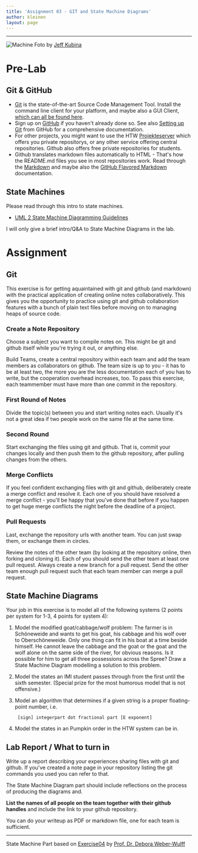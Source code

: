 ```yaml
---
title: 'Assignment 03 - GIT and State Machine Diagrams'
author: kleinen
layout: page
---
```

----------------


![Machine](../../images/machine.jpg "machine")
Foto by [Jeff Kubina](/broken_link)


# Pre-Lab
## Git & GitHub

* [Git](https://git-scm.com/) is the state-of-the-art Source Code Management Tool. Install the command line client for your platform, and maybe also a GUI Client, [which can all be found here](https://git-scm.com/download/).
* Sign up on [GitHub](https://github.com/) if you haven't already done so. See also
[Setting up Git](https://help.github.com/articles/set-up-git) from GitHub for a comprehensive documentation.
* For other projects, you might want to use the HTW [Projekteserver](https://studi.f4.htw-berlin.de/www/) which offers you private repositorys, or any other service offering
central repositories. Github also offers free private repositories for students.
* Github translates markdown files automatically to HTML - That's how the README.md files you see in most repositories work. Read through the [Markdown](https://help.github.com/articles/markdown-basics) and maybe also the [GitHub Flavored Markdown](https://help.github.com/articles/github-flavored-markdown) documentation.

## State Machines

Please read through this intro to state machines.

* [UML 2 State Machine Diagramming Guidelines](https://www.agilemodeling.com/style/stateChartDiagram.htm)

I will only give a brief intro/Q&A to State Machine Diagrams in the lab.


# Assignment
## Git

This exercise is for getting aquaintained with git and github (and markdown) with the practical application of creating online notes collaboratively. This gives you the opportunity to practice using git and github collaboration features with a bunch of plain text files before moving on to managing heaps of source code.
### Create a Note Repository

Choose a subject you want to compile notes on. This might be git and github itself
while you're trying it out, or anything else.

Build Teams, create a central repository within each team and add the team members as collaborators on github. The team size is up to you - it has to be at least two, the more you are the less documentation each of you has to write, but the cooperation overhead increases, too. To pass this exercise, each teammember must have more than one commit in the repository.

### First Round of Notes

Divide the topic(s) between you and start writing notes each. Usually it's not a great idea if two people work on the same file at the same time.

### Second Round

Start exchanging the files using git and github. That is, commit your changes locally and then push them to the github repository, after pulling changes from the others.

### Merge Conflicts

If you feel confident exchanging files with git and github, deliberately create a merge conflict and resolve it. Each one of you should have resolved a merge conflict - you'll be happy that you've done that before if you happen to get huge merge conflicts the night before the deadline of a project.

### Pull Requests

Last, exchange the repository urls with another team. You can just swap them, or exchange them in circles.

Review the notes of the other team (by looking at the repository online, then forking and cloning it). Each of you should send the other team at least one pull request. Always create a new branch for a pull request. Send the other team enough pull request such that each team member can merge a pull request.



## State Machine Diagrams

Your job in this exercise is to model all of the following systems (2 points per system for 1-3, 4 points for system 4):

1. Model the modified goat/cabbage/wolf problem: The farmer is in Schöneweide and wants to get his goat, his cabbage and his wolf over to Oberschöneweide. Only one thing can fit in his boat at a time beside himself. He cannot leave the cabbage and the goat or the goat and the wolf alone on the same side of the river, for obvious reasons. Is it possible for him to get all three possessions across the Spree? Draw a State Machine Diagram modelling a solution to this problem.
2. Model the states an IMI student passes through from the first until the sixth semester. (Special prize for the most humorous model that is not offensive.)
3. Model an algorithm that determines if a given string is a proper floating-point number, i.e.

        [sign] integerpart dot fractional part [E exponent]
4. Model the states in an Pumpkin order in the HTW system can be in.


## Lab Report / What to turn in

Write up a report describing your experiences sharing files with git and github. If you've created a note page in your repository listing the git commands you used you can refer to that.

The State Machine Diagram part should include reflections on the process of producing the diagrams and.

**List the names of all people on the team together with their github handles** and include the link to your github repository.

You can do your writeup as PDF or markdown file, one for each team is sufficient.

***

State Machine Part based on [Exercise04][3] by [Prof. Dr. Debora Weber-Wulff][4]

[3]: https://people.f4.htw-berlin.de/~weberwu/se/Labs/Ex4.shtml
[4]: https://www.f4.htw-berlin.de/~weberwu/
